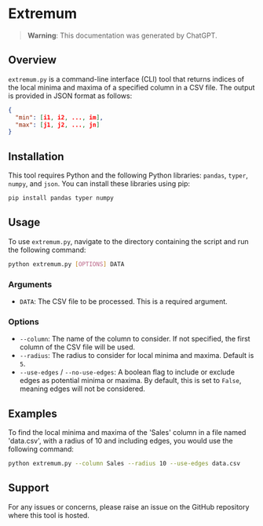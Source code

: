 # Extremum

> **Warning**: This documentation was generated by ChatGPT.

## Overview

`extremum.py` is a command-line interface (CLI) tool that returns indices of the local minima and maxima of a specified column in a CSV file. The output is provided in JSON format as follows:

```json
{
  "min": [i1, i2, ..., im],
  "max": [j1, j2, ..., jn]
}
```

## Installation

This tool requires Python and the following Python libraries: `pandas`, `typer`, `numpy`, and `json`. You can install these libraries using pip:

```bash
pip install pandas typer numpy
```

## Usage

To use `extremum.py`, navigate to the directory containing the script and run the following command:

```bash
python extremum.py [OPTIONS] DATA
```

### Arguments

- `DATA`: The CSV file to be processed. This is a required argument.

### Options

- `--column`: The name of the column to consider. If not specified, the first column of the CSV file will be used.
- `--radius`: The radius to consider for local minima and maxima. Default is `5`.
- `--use-edges` / `--no-use-edges`: A boolean flag to include or exclude edges as potential minima or maxima. By default, this is set to `False`, meaning edges will not be considered.

## Examples

To find the local minima and maxima of the 'Sales' column in a file named 'data.csv', with a radius of 10 and including edges, you would use the following command:

```bash
python extremum.py --column Sales --radius 10 --use-edges data.csv
```

## Support

For any issues or concerns, please raise an issue on the GitHub repository where this tool is hosted.
